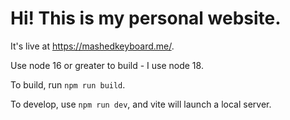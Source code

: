 # Hi! This is my personal website.

It's live at https://mashedkeyboard.me/.

Use node 16 or greater to build - I use node 18.

To build, run `npm run build`.

To develop, use `npm run dev`, and vite will launch a local server.
